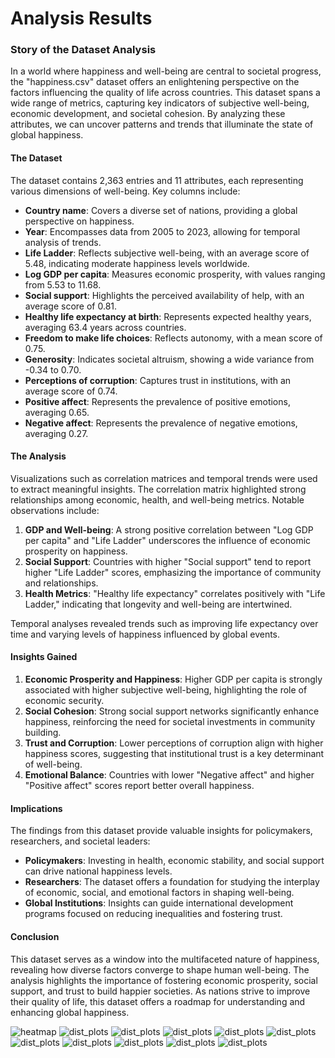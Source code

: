 # Analysis Results

### Story of the Dataset Analysis

In a world where happiness and well-being are central to societal progress, the "happiness.csv" dataset offers an enlightening perspective on the factors influencing the quality of life across countries. This dataset spans a wide range of metrics, capturing key indicators of subjective well-being, economic development, and societal cohesion. By analyzing these attributes, we can uncover patterns and trends that illuminate the state of global happiness.

#### The Dataset

The dataset contains 2,363 entries and 11 attributes, each representing various dimensions of well-being. Key columns include:

- **Country name**: Covers a diverse set of nations, providing a global perspective on happiness.
- **Year**: Encompasses data from 2005 to 2023, allowing for temporal analysis of trends.
- **Life Ladder**: Reflects subjective well-being, with an average score of 5.48, indicating moderate happiness levels worldwide.
- **Log GDP per capita**: Measures economic prosperity, with values ranging from 5.53 to 11.68.
- **Social support**: Highlights the perceived availability of help, with an average score of 0.81.
- **Healthy life expectancy at birth**: Represents expected healthy years, averaging 63.4 years across countries.
- **Freedom to make life choices**: Reflects autonomy, with a mean score of 0.75.
- **Generosity**: Indicates societal altruism, showing a wide variance from -0.34 to 0.70.
- **Perceptions of corruption**: Captures trust in institutions, with an average score of 0.74.
- **Positive affect**: Represents the prevalence of positive emotions, averaging 0.65.
- **Negative affect**: Represents the prevalence of negative emotions, averaging 0.27.

#### The Analysis

Visualizations such as correlation matrices and temporal trends were used to extract meaningful insights. The correlation matrix highlighted strong relationships among economic, health, and well-being metrics. Notable observations include:

1. **GDP and Well-being**: A strong positive correlation between "Log GDP per capita" and "Life Ladder" underscores the influence of economic prosperity on happiness.
2. **Social Support**: Countries with higher "Social support" tend to report higher "Life Ladder" scores, emphasizing the importance of community and relationships.
3. **Health Metrics**: "Healthy life expectancy" correlates positively with "Life Ladder," indicating that longevity and well-being are intertwined.

Temporal analyses revealed trends such as improving life expectancy over time and varying levels of happiness influenced by global events.

#### Insights Gained

1. **Economic Prosperity and Happiness**: Higher GDP per capita is strongly associated with higher subjective well-being, highlighting the role of economic security.
2. **Social Cohesion**: Strong social support networks significantly enhance happiness, reinforcing the need for societal investments in community building.
3. **Trust and Corruption**: Lower perceptions of corruption align with higher happiness scores, suggesting that institutional trust is a key determinant of well-being.
4. **Emotional Balance**: Countries with lower "Negative affect" and higher "Positive affect" scores report better overall happiness.

#### Implications

The findings from this dataset provide valuable insights for policymakers, researchers, and societal leaders:

- **Policymakers**: Investing in health, economic stability, and social support can drive national happiness levels.
- **Researchers**: The dataset offers a foundation for studying the interplay of economic, social, and emotional factors in shaping well-being.
- **Global Institutions**: Insights can guide international development programs focused on reducing inequalities and fostering trust.

#### Conclusion

This dataset serves as a window into the multifaceted nature of happiness, revealing how diverse factors converge to shape human well-being. The analysis highlights the importance of fostering economic prosperity, social support, and trust to build happier societies. As nations strive to improve their quality of life, this dataset offers a roadmap for understanding and enhancing global happiness.

![heatmap](happiness_correlation.png)
![dist_plots](happiness_year_distribution.png)
![dist_plots](happiness_life_ladder_distribution.png)
![dist_plots](happiness_Log_GDP_per_capita_distribution.png)
![dist_plots](happiness_Social_support_distribution.png)
![dist_plots](happiness_Healthy_life_expectancy_at_birth_distribution.png)
![dist_plots](happiness_Freedom_to_make_life_choices_distribution.png)
![dist_plots](happiness_Generosity_distribution.png)
![dist_plots](happiness_Perceptions_of_corruption_distribution.png)
![dist_plots](happiness_Positive_affect_distribution.png)
![dist_plots](happiness_Negative_affect_distribution.png)
